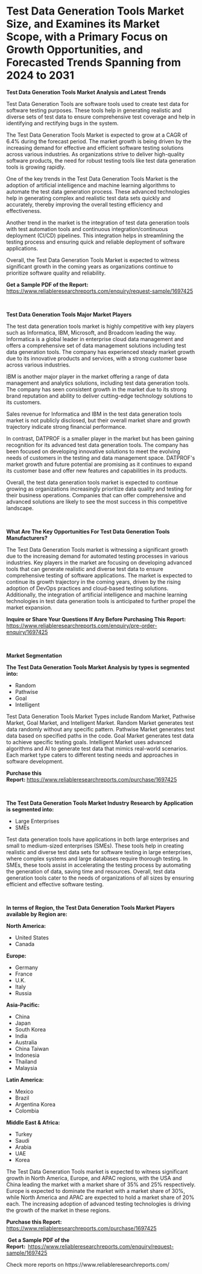 <p><h1>Test Data Generation Tools Market Size, and Examines its Market Scope, with a Primary Focus on Growth Opportunities, and Forecasted Trends Spanning from 2024 to 2031</h1></p><p><strong>Test Data Generation Tools Market Analysis and Latest Trends</strong></p>
<p><p>Test Data Generation Tools are software tools used to create test data for software testing purposes. These tools help in generating realistic and diverse sets of test data to ensure comprehensive test coverage and help in identifying and rectifying bugs in the system.</p><p>The Test Data Generation Tools Market is expected to grow at a CAGR of 6.4% during the forecast period. The market growth is being driven by the increasing demand for effective and efficient software testing solutions across various industries. As organizations strive to deliver high-quality software products, the need for robust testing tools like test data generation tools is growing rapidly.</p><p>One of the key trends in the Test Data Generation Tools Market is the adoption of artificial intelligence and machine learning algorithms to automate the test data generation process. These advanced technologies help in generating complex and realistic test data sets quickly and accurately, thereby improving the overall testing efficiency and effectiveness.</p><p>Another trend in the market is the integration of test data generation tools with test automation tools and continuous integration/continuous deployment (CI/CD) pipelines. This integration helps in streamlining the testing process and ensuring quick and reliable deployment of software applications.</p><p>Overall, the Test Data Generation Tools Market is expected to witness significant growth in the coming years as organizations continue to prioritize software quality and reliability.</p></p>
<p><strong>Get a Sample PDF of the Report:&nbsp;</strong> <a href="https://www.reliableresearchreports.com/enquiry/request-sample/1697425">https://www.reliableresearchreports.com/enquiry/request-sample/1697425</a></p>
<p>&nbsp;</p>
<p><strong>Test Data Generation Tools Major Market Players</strong></p>
<p><p>The test data generation tools market is highly competitive with key players such as Informatica, IBM, Microsoft, and Broadcom leading the way. Informatica is a global leader in enterprise cloud data management and offers a comprehensive set of data management solutions including test data generation tools. The company has experienced steady market growth due to its innovative products and services, with a strong customer base across various industries.</p><p>IBM is another major player in the market offering a range of data management and analytics solutions, including test data generation tools. The company has seen consistent growth in the market due to its strong brand reputation and ability to deliver cutting-edge technology solutions to its customers.</p><p>Sales revenue for Informatica and IBM in the test data generation tools market is not publicly disclosed, but their overall market share and growth trajectory indicate strong financial performance.</p><p>In contrast, DATPROF is a smaller player in the market but has been gaining recognition for its advanced test data generation tools. The company has been focused on developing innovative solutions to meet the evolving needs of customers in the testing and data management space. DATPROF's market growth and future potential are promising as it continues to expand its customer base and offer new features and capabilities in its products.</p><p>Overall, the test data generation tools market is expected to continue growing as organizations increasingly prioritize data quality and testing for their business operations. Companies that can offer comprehensive and advanced solutions are likely to see the most success in this competitive landscape.</p></p>
<p>&nbsp;</p>
<p><strong>What Are The Key Opportunities For Test Data Generation Tools Manufacturers?</strong></p>
<p><p>The Test Data Generation Tools market is witnessing a significant growth due to the increasing demand for automated testing processes in various industries. Key players in the market are focusing on developing advanced tools that can generate realistic and diverse test data to ensure comprehensive testing of software applications. The market is expected to continue its growth trajectory in the coming years, driven by the rising adoption of DevOps practices and cloud-based testing solutions. Additionally, the integration of artificial intelligence and machine learning technologies in test data generation tools is anticipated to further propel the market expansion.</p></p>
<p><strong>Inquire or Share Your Questions If Any Before Purchasing This Report:</strong> <a href="https://www.reliableresearchreports.com/enquiry/pre-order-enquiry/1697425">https://www.reliableresearchreports.com/enquiry/pre-order-enquiry/1697425</a></p>
<p>&nbsp;</p>
<p><strong>Market Segmentation</strong></p>
<p><strong>The Test Data Generation Tools Market Analysis by types is segmented into:</strong></p>
<p><ul><li>Random</li><li>Pathwise</li><li>Goal</li><li>Intelligent</li></ul></p>
<p><p>Test Data Generation Tools Market Types include Random Market, Pathwise Market, Goal Market, and Intelligent Market. Random Market generates test data randomly without any specific pattern. Pathwise Market generates test data based on specified paths in the code. Goal Market generates test data to achieve specific testing goals. Intelligent Market uses advanced algorithms and AI to generate test data that mimics real-world scenarios. Each market type caters to different testing needs and approaches in software development.</p></p>
<p><strong>Purchase this Report:&nbsp;</strong><a href="https://www.reliableresearchreports.com/purchase/1697425">https://www.reliableresearchreports.com/purchase/1697425</a></p>
<p>&nbsp;</p>
<p><strong>The Test Data Generation Tools Market Industry Research by Application is segmented into:</strong></p>
<p><ul><li>Large Enterprises</li><li>SMEs</li></ul></p>
<p><p>Test data generation tools have applications in both large enterprises and small to medium-sized enterprises (SMEs). These tools help in creating realistic and diverse test data sets for software testing in large enterprises, where complex systems and large databases require thorough testing. In SMEs, these tools assist in accelerating the testing process by automating the generation of data, saving time and resources. Overall, test data generation tools cater to the needs of organizations of all sizes by ensuring efficient and effective software testing.</p></p>
<p>&nbsp;</p>
<p><strong>In terms of Region, the Test Data Generation Tools Market Players available by Region are:</strong></p>
<p>
    <p> <strong> North America: </strong>
        <ul>
            <li>United States</li>
            <li>Canada</li>
        </ul>
        </p> 
    <p> <strong> Europe: </strong>
        <ul>
            <li>Germany</li>
            <li>France</li>
            <li>U.K.</li>
            <li>Italy</li>
            <li>Russia</li>
        </ul>
        </p> 
    <p> <strong> Asia-Pacific: </strong>
        <ul>
            <li>China</li>
            <li>Japan</li>
            <li>South Korea</li>
            <li>India</li>
            <li>Australia</li>
            <li>China Taiwan</li>
            <li>Indonesia</li>
            <li>Thailand</li>
            <li>Malaysia</li>
        </ul>
        </p> 
    <p> <strong> Latin America: </strong>
        <ul>
            <li>Mexico</li>
            <li>Brazil</li>
            <li>Argentina Korea</li>
            <li>Colombia</li>
        </ul>
        </p> 
    <p> <strong> Middle East & Africa: </strong>
        <ul>
            <li>Turkey</li>
            <li>Saudi</li>
            <li>Arabia</li>
            <li>UAE</li>
            <li>Korea</li>
        </ul>
    </p>
    </p>
<p><p>The Test Data Generation Tools market is expected to witness significant growth in North America, Europe, and APAC regions, with the USA and China leading the market with a market share of 35% and 25% respectively. Europe is expected to dominate the market with a market share of 30%, while North America and APAC are expected to hold a market share of 20% each. The increasing adoption of advanced testing technologies is driving the growth of the market in these regions.</p></p>
<p><strong>Purchase this Report: </strong><a href="https://www.reliableresearchreports.com/purchase/1697425">https://www.reliableresearchreports.com/purchase/1697425</a></p>
<p>&nbsp;<strong>Get a Sample PDF of the Report:&nbsp;&nbsp;</strong><a href="https://www.reliableresearchreports.com/enquiry/request-sample/1697425">https://www.reliableresearchreports.com/enquiry/request-sample/1697425</a></p>
<p><strong></strong></p>
<p>Check more reports on https://www.reliableresearchreports.com/</p>